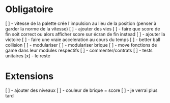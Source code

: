 # Obligatoire

[ ] - vitesse de la palette crée l'impulsion au lieu de la position (penser à garder la norme de la vitesse)
[ ] - ajouter des vies
[ ] - faire que score de fin soit correct ou alors afficher score sur écran de fin instead
[ ] - ajouter la victoire
[ ] - faire une vraie acceleration au cours du temps
[ ] - better ball collision
[ ] - modulariser
  [ ] - modulariser brique
  [ ] - move fonctions de game dans leur modules respectifs
[ ] - commenter/contrats
[ ] - tests unitaires
[x] - le reste

# Extensions

[ ] - ajouter des niveaux
[ ] - couleur de brique = score
[ ] - je verrai plus tard